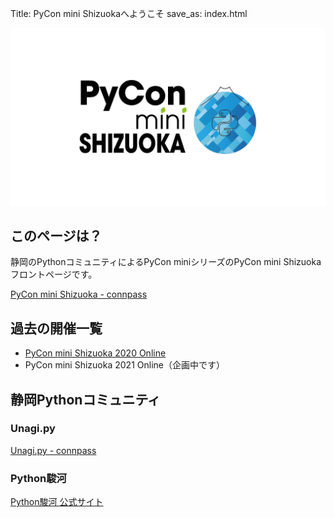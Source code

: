 Title: PyCon mini Shizuokaへようこそ
save_as: index.html

![pycon-mini-shizuoka-logo](./images/shizuokaLogo.png)

## このページは？

静岡のPythonコミュニティによるPyCon miniシリーズのPyCon mini Shizuokaフロントページです。

[PyCon mini Shizuoka - connpass](https://pycon-shizu.connpass.com/)
## 過去の開催一覧

- [PyCon mini Shizuoka 2020 Online](https://shizuoka.pycon.jp/2020/)
- PyCon mini Shizuoka 2021 Online（企画中です）

## 静岡Pythonコミュニティ

### Unagi.py

[Unagi.py - connpass](https://unagi-py.connpass.com/)

### Python駿河

[Python駿河 公式サイト](https://py-suruga.github.io/#)

